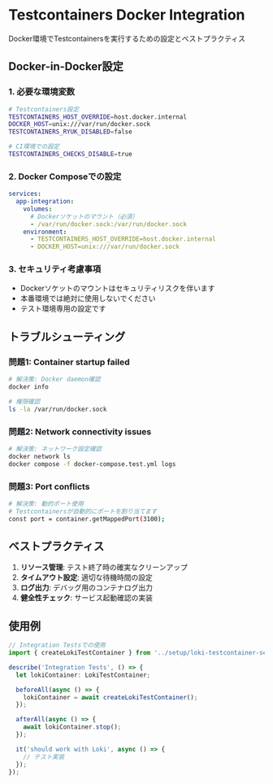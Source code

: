 # Testcontainers Docker Integration

Docker環境でTestcontainersを実行するための設定とベストプラクティス

## Docker-in-Docker設定

### 1. 必要な環境変数

```bash
# Testcontainers設定
TESTCONTAINERS_HOST_OVERRIDE=host.docker.internal
DOCKER_HOST=unix:///var/run/docker.sock
TESTCONTAINERS_RYUK_DISABLED=false

# CI環境での設定
TESTCONTAINERS_CHECKS_DISABLE=true
```

### 2. Docker Composeでの設定

```yaml
services:
  app-integration:
    volumes:
      # Dockerソケットのマウント（必須）
      - /var/run/docker.sock:/var/run/docker.sock
    environment:
      - TESTCONTAINERS_HOST_OVERRIDE=host.docker.internal
      - DOCKER_HOST=unix:///var/run/docker.sock
```

### 3. セキュリティ考慮事項

- Dockerソケットのマウントはセキュリティリスクを伴います
- 本番環境では絶対に使用しないでください
- テスト環境専用の設定です

## トラブルシューティング

### 問題1: Container startup failed

```bash
# 解決策: Docker daemon確認
docker info

# 権限確認
ls -la /var/run/docker.sock
```

### 問題2: Network connectivity issues

```bash
# 解決策: ネットワーク設定確認
docker network ls
docker compose -f docker-compose.test.yml logs
```

### 問題3: Port conflicts

```bash
# 解決策: 動的ポート使用
# Testcontainersが自動的にポートを割り当てます
const port = container.getMappedPort(3100);
```

## ベストプラクティス

1. **リソース管理**: テスト終了時の確実なクリーンアップ
2. **タイムアウト設定**: 適切な待機時間の設定
3. **ログ出力**: デバッグ用のコンテナログ出力
4. **健全性チェック**: サービス起動確認の実装

## 使用例

```typescript
// Integration Testsでの使用
import { createLokiTestContainer } from '../setup/loki-testcontainer-setup';

describe('Integration Tests', () => {
  let lokiContainer: LokiTestContainer;

  beforeAll(async () => {
    lokiContainer = await createLokiTestContainer();
  });

  afterAll(async () => {
    await lokiContainer.stop();
  });

  it('should work with Loki', async () => {
    // テスト実装
  });
});
```
